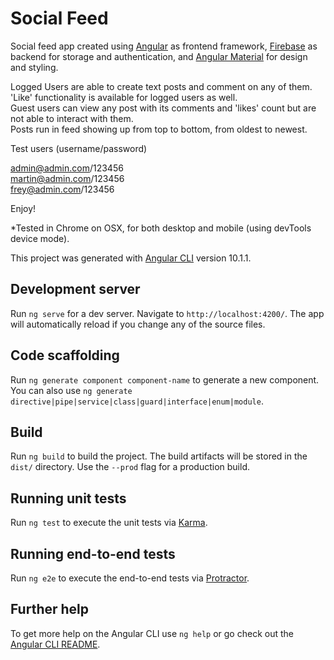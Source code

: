 # Social Feed

Social feed app created using [Angular](https://angular.io/) as frontend framework, [Firebase](https://firebase.google.com/) as backend for storage and authentication, and [Angular Material](https://material.angular.io/) for design and styling.

Logged Users are able to create text posts and comment on any of them.<br/>
'Like' functionality is available for logged users as well.<br/>
Guest users can view any post with its comments and 'likes' count but are not able to interact with them.<br/>
Posts run in feed showing up from top to bottom, from oldest to newest.<br/>

Test users (username/password)

admin@admin.com/123456<br/>
martin@admin.com/123456<br/>
frey@admin.com/123456<br/>

Enjoy!

*Tested in Chrome on OSX, for both desktop and mobile (using devTools device mode).

This project was generated with [Angular CLI](https://github.com/angular/angular-cli) version 10.1.1.

## Development server

Run `ng serve` for a dev server. Navigate to `http://localhost:4200/`. The app will automatically reload if you change any of the source files.

## Code scaffolding

Run `ng generate component component-name` to generate a new component. You can also use `ng generate directive|pipe|service|class|guard|interface|enum|module`.

## Build

Run `ng build` to build the project. The build artifacts will be stored in the `dist/` directory. Use the `--prod` flag for a production build.

## Running unit tests

Run `ng test` to execute the unit tests via [Karma](https://karma-runner.github.io).

## Running end-to-end tests

Run `ng e2e` to execute the end-to-end tests via [Protractor](http://www.protractortest.org/).

## Further help

To get more help on the Angular CLI use `ng help` or go check out the [Angular CLI README](https://github.com/angular/angular-cli/blob/master/README.md).
